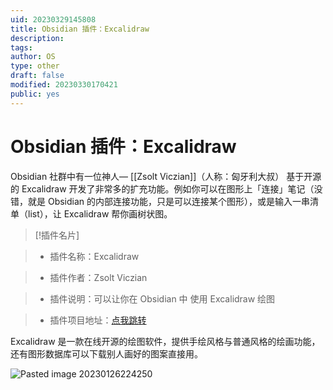 ```yaml
---
uid: 20230329145808
title: Obsidian 插件：Excalidraw
description: 
tags: 
author: OS
type: other
draft: false
modified: 20230330170421
public: yes
---
```


# Obsidian 插件：Excalidraw

Obsidian 社群中有一位神人— [[Zsolt Viczian]]（人称：匈牙利大叔） 基于开源的 Excalidraw 开发了非常多的扩充功能。例如你可以在图形上「连接」笔记（没错，就是 Obsidian 的内部连接功能，只是可以连接某个图形），或是输入一串清单（list），让 Excalidraw 帮你画树状图。

> [!插件名片]

> - 插件名称：Excalidraw

> - 插件作者：Zsolt Viczian

> - 插件说明：可以让你在 Obsidian 中 使用 Excalidraw 绘图

> - 插件项目地址：[点我跳转](https://github.com/zsviczian/obsidian-excalidraw-plugin)

Excalidraw 是一款在线开源的绘图软件，提供手绘风格与普通风格的绘画功能，还有图形数据库可以下载别人画好的图案直接用。

![Pasted image 20230126224250](https://s1.vika.cn/space/2023/03/15/78312a36468b4aa8b9b7ab17d364894a)
